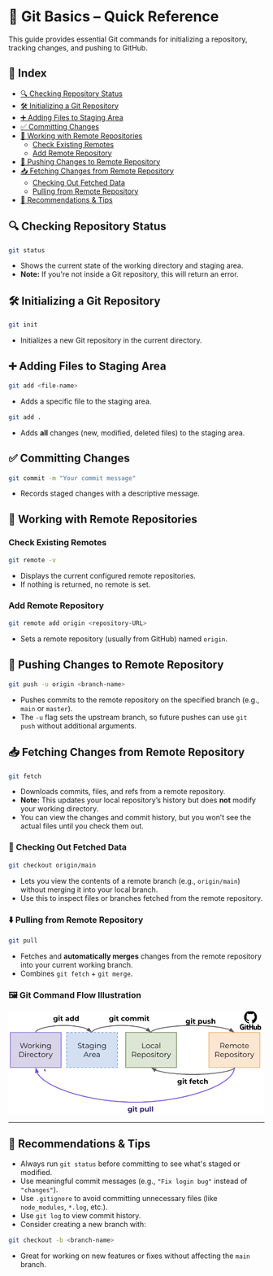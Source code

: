 # 📘 Git Basics – Quick Reference

This guide provides essential Git commands for initializing a repository, tracking changes, and pushing to GitHub.



## 📑 Index

- [🔍 Checking Repository Status](#checking-repository-status)
- [🛠️ Initializing a Git Repository](#initializing-a-git-repository)
- [➕ Adding Files to Staging Area](#adding-files-to-staging-area)
- [✅ Committing Changes](#committing-changes)
- [🔗 Working with Remote Repositories](#working-with-remote-repositories)
  - [Check Existing Remotes](#check-existing-remotes)
  - [Add Remote Repository](#add-remote-repository)
- [🚀 Pushing Changes to Remote Repository](#pushing-changes-to-remote-repository)
- [📥 Fetching Changes from Remote Repository](#fetching-changes-from-remote-repository)
  - [Checking Out Fetched Data](#checking-out-fetched-data)
  - [Pulling from Remote Repository](#pulling-from-remote-repository)
- [📝 Recommendations & Tips](#recommendations--tips)



## 🔍 Checking Repository Status

```bash
git status
```
- Shows the current state of the working directory and staging area.
- **Note:** If you're not inside a Git repository, this will return an error.



## 🛠️ Initializing a Git Repository

```bash
git init
```
- Initializes a new Git repository in the current directory.



## ➕ Adding Files to Staging Area

```bash
git add <file-name>
```
- Adds a specific file to the staging area.

```bash
git add .
```
- Adds **all** changes (new, modified, deleted files) to the staging area.



## ✅ Committing Changes

```bash
git commit -m "Your commit message"
```
- Records staged changes with a descriptive message.



## 🔗 Working with Remote Repositories

### Check Existing Remotes

```bash
git remote -v
```
- Displays the current configured remote repositories.
- If nothing is returned, no remote is set.

### Add Remote Repository

```bash
git remote add origin <repository-URL>
```
- Sets a remote repository (usually from GitHub) named `origin`.



## 🚀 Pushing Changes to Remote Repository

```bash
git push -u origin <branch-name>
```
- Pushes commits to the remote repository on the specified branch (e.g., `main` or `master`).
- The `-u` flag sets the upstream branch, so future pushes can use `git push` without additional arguments.



## 📥 Fetching Changes from Remote Repository

```bash
git fetch
```
- Downloads commits, files, and refs from a remote repository.
- **Note:** This updates your local repository’s history but does **not** modify your working directory.
- You can view the changes and commit history, but you won’t see the actual files until you check them out.



### 🔄 Checking Out Fetched Data

```bash
git checkout origin/main
```
- Lets you view the contents of a remote branch (e.g., `origin/main`) without merging it into your local branch.
- Use this to inspect files or branches fetched from the remote repository.



### ⬇️ Pulling from Remote Repository

```bash
git pull
```
- Fetches and **automatically merges** changes from the remote repository into your current working branch.
- Combines `git fetch` + `git merge`.



### 🖼️ Git Command Flow Illustration

![Git Command Flow](image.png?raw=true "Git Workflow")


----


## 📝 Recommendations & Tips

- Always run `git status` before committing to see what's staged or modified.
- Use meaningful commit messages (e.g., `"Fix login bug"` instead of `"changes"`).
- Use `.gitignore` to avoid committing unnecessary files (like `node_modules`, `*.log`, etc.).
- Use `git log` to view commit history.
- Consider creating a new branch with:

```bash
git checkout -b <branch-name>
```

- Great for working on new features or fixes without affecting the `main` branch.



